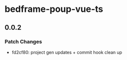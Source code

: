 # bedframe-poup-vue-ts

## 0.0.2

### Patch Changes

- fd2cf80: project gen updates + commit hook clean up
